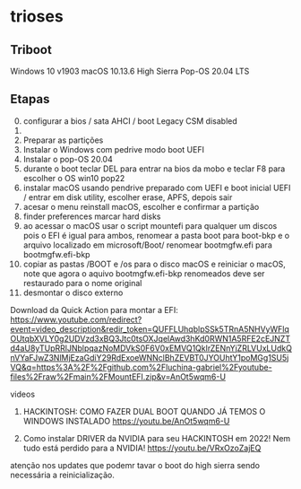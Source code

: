 # trioses

## Triboot
Windows 10 v1903
macOS 10.13.6 High Sierra
Pop-OS 20.04 LTS

## Etapas

0. configurar a bios / sata AHCI / boot Legacy CSM disabled
1. 
2. Preparar as partições
3. Instalar o Windows com pedrive modo boot UEFI
4. Instalar o pop-OS 20.04
5. durante o boot teclar DEL para entrar na bios da mobo e teclar F8 para escolher o OS win10 pop22
6. instalar macOS  usando pendrive preparado com UEFI e boot inicial UEFI / entrar em disk utility, escolher erase, APFS, depois sair 
7. acesar o menu reinstall macOS, escolher e confirmar a partição
8. finder preferences  marcar hard disks
9. ao acessar o macOS usar o script mountefi para qualquer um discos pois o EFI é igual para ambos, renomear a pasta boot para boot-bkp e o arquivo  localizado em microsoft/Boot/  renomear bootmgfw.efi  para bootmgfw.efi-bkp 
10. copiar as pastas /BOOT e /os para o disco macOS e reiniciar o macOS, note que agora o aquivo bootmgfw.efi-bkp  renomeados deve ser restaurado para o nome original
11. desmontar o disco externo

Download da Quick Action para montar a EFI:
https://www.youtube.com/redirect?event=video_description&redir_token=QUFFLUhqblpSSk5TRnA5NHVyWFlqOUtqbXVLY0g2UDVzd3xBQ3Jtc0tsOXJqelAwd3hKd0RWN1A5RFE2cEJNZTd4aU8yTUpRRlJNblpqazNoMDVkS0F6V0xEMVQ1QklrZENnYjZRLVUxLUdkQnVYaFJwZ3NlMjEzaGdiY29RdExoeWNNclBhZEVBT0JYOUhtY1poMGg1SU5jVQ&q=https%3A%2F%2Fgithub.com%2Fluchina-gabriel%2Fyoutube-files%2Fraw%2Fmain%2FMountEFI.zip&v=AnOt5wqm6-U


videos

1) HACKINTOSH: COMO FAZER DUAL BOOT QUANDO JÁ TEMOS O WINDOWS INSTALADO https://youtu.be/AnOt5wqm6-U

2) Como instalar DRIVER da NVIDIA para seu HACKINTOSH em 2022! Nem tudo está perdido para a NVIDIA! https://youtu.be/VRxOzoZajEQ

atenção nos updates que podemr tavar o boot do high sierra sendo necessária a reinicialização.

